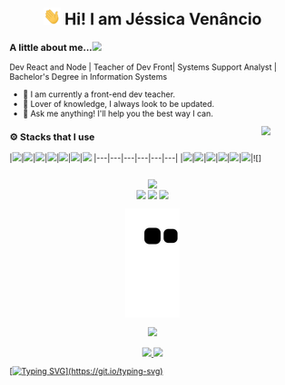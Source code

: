 <h1 align="center"><img src="https://raw.githubusercontent.com/ABSphreak/ABSphreak/master/gifs/Hi.gif" height="30px"> Hi! I am Jéssica Venâncio</h1>

### A little about me...<img src="https://media.giphy.com/media/WUlplcMpOCEmTGBtBW/giphy.gif" width="30"> <br />
Dev React and Node | Teacher of Dev Front| Systems Support Analyst | Bachelor's Degree in Information Systems<br />

- 🔭 I am currently a  front-end dev teacher.
- 🌱 Lover of knowledge, I always look to be updated.
- 💬 Ask me anything! I'll help you the best way I can.

<img align='right' src='https://github.com/Rishit-dagli/Rishit-dagli/blob/master/images/octocat-anime.gif' width='60'>

 ### ⚙️ Stacks that I use
 |![](https://img.shields.io/badge/-JavaScript-black?logo=javascript&style=plastic)|![](https://img.shields.io/badge/-NodeJs-black?logo=nodedotjs&style=plastic)|![](https://img.shields.io/badge/-React-black?logo=react&style=plastic)|![](https://img.shields.io/badge/-Bootstrap-black?logo=bootstrap&style=plastic)|![](https://img.shields.io/badge/-Html-black?logo=html5&style=plastic)|![](https://img.shields.io/badge/-Css-black?logo=css3&style=plastic)|![](https://img.shields.io/badge/-GitHub-black?logo=github&style=plastic)
|---|---|---|---|---|---|
|![](https://img.shields.io/badge/-MySQL-black?logo=mysql&style=plastic)|![](https://img.shields.io/badge/-MongoDB-black?logo=mongodb&style=plastic)|![](https://img.shields.io/badge/-FireBase-black?logo=firebase&style=plastic)|![](https://img.shields.io/badge/-Postman-black?logo=postman&style=plastic)|![](https://img.shields.io/badge/-Swagger-black?logo=swagger&style=plastic)|![](https://img.shields.io/badge/-Git-black?logo=git&style=plastic)|![]
##
 
<div align="center"> 
 <img height="30px" src="https://emojis.slackmojis.com/emojis/images/1531849430/4246/blob-sunglasses.gif?1531849430"> <br/>
 <a href="https://www.linkedin.com/in/jessicalvenancio/" target="_blank"><img src="https://img.shields.io/badge/-LinkedIn-%230077B5?style=for-the-badge&logo=linkedin&logoColor=white"></a> 
 <a href="https://www.instagram.com/jessicalvenancio/" target="_blank"><img src="https://img.shields.io/badge/-Instagram-%23E4405F?style=for-the-badge&logo=instagram&logoColor=white"></a>
<a href = "mailto:jessicavenancioti@gmail.com"><img src="https://img.shields.io/badge/-Gmail-%23333?style=for-the-badge&logo=gmail&logoColor=white" target="_blank"></a> 
 
![snake gif](https://github.com/jessicavenancio/jessicavenancio/blob/output/github-contribution-grid-snake.svg)
 
</div>

<div align="center">
  <img src="https://profile-counter.glitch.me/jessicavenancio/count.svg?"/>
</div> <br/>


<div align="center">
<a href="https://github.com/jessicavenancio">
<img height="180em" src="https://github-readme-stats.vercel.app/api/top-langs/?username=jessicavenancio&layout=compact&langs_count=7&theme=dark"/>
<img height="180em" src="https://github-readme-stats.vercel.app/api?username=jessicavenancio&show_icons=true&theme=dark&include_all_commits=true&count_private=true"/>
</div>


 [![Typing SVG](https://readme-typing-svg.herokuapp.com/?color=fff&size=20&center=true&vCenter=true&width=1000&lines=A+tecnologia+move+o+mundo!;Somos+a+soma+daquilo+que+vivemos+e+compartilhamos.;)](https://git.io/typing-svg)
